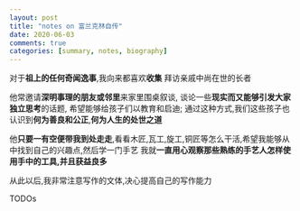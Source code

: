 ```yaml
---
layout: post
title: "notes on 富兰克林自传"
date: 2020-06-03
comments: true
categories: [summary, notes, biography]
---
```


对于**祖上的任何奇闻逸事**,我向来都喜欢**收集**
拜访亲戚中尚在世的长者

他常邀请**深明事理的朋友或邻里**来家里围桌叙谈, 谈论一些**现实而又能够引发大家独立思考**的话题,
希望能够给孩子们以教育和启迪; 通过这种方式,我们这些孩子也认识到**何为善良和公正**,**何为人生的处世之道**

他**只要一有空便带我到处走走**,看看木匠,瓦工,旋工,铜匠等怎么干活,希望我能够从中找到自己的兴趣点,然后学一门手艺
我就**一直用心观察那些熟练的手艺人怎样使用手中的工具,并且获益良多**

从此以后,我非常注意写作的文体,决心提高自己的写作能力

TODOs
